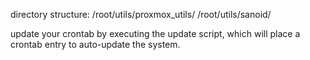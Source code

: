 directory structure:
/root/utils/proxmox_utils/<scripts>
/root/utils/sanoid/<sandoid repo>

update your crontab by executing the update script, which will place a crontab entry to auto-update the system.

